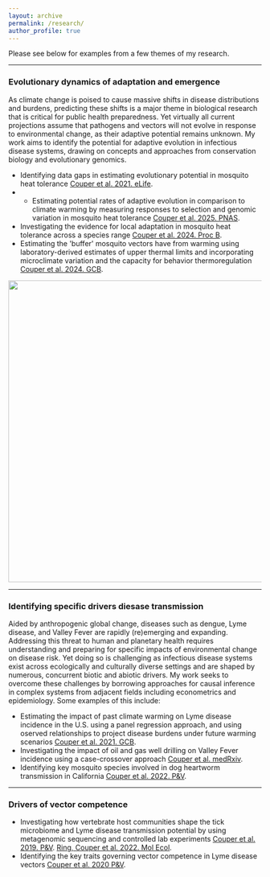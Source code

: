 ```yaml
---
layout: archive
permalink: /research/
author_profile: true
---
```


Please see below for examples from a few themes of my research.

---

### Evolutionary dynamics of adaptation and emergence ###

As climate change is poised to cause massive shifts in disease distributions and burdens, predicting these shifts is a major theme in biological research that is critical for public health preparedness. Yet virtually all current projections assume that pathogens and vectors will not evolve in response to environmental change, as their adaptive potential remains unknown. My work aims to identify the potential for adaptive evolution in infectious disease systems, drawing on concepts and approaches from conservation biology and evolutionary genomics.

- Identifying data gaps in estimating evolutionary potential in mosquito heat tolerance [Couper et al. 2021. eLife](https://elifesciences.org/articles/69630).
- - Estimating potential rates of adaptive evolution in comparison to climate warming by measuring responses to selection and genomic variation in mosquito heat tolerance [Couper et al. 2025. PNAS](https://www.pnas.org/doi/10.1073/pnas.2418199122).
- Investigating the evidence for local adaptation in mosquito heat tolerance across a species range [Couper et al. 2024. Proc B](https://royalsocietypublishing.org/doi/abs/10.1098/rspb.2023.2457?casa_token=Nj8_5HKdUvUAAAAA%3AT42HDYZ3_oJUQ7miOS9EcjrzHLFqO7jSG0bp5nBezNRp4XZ3mN-pZCg9vOueXnDig20qg7QuEeoYNhc).
- Estimating the 'buffer' mosquito vectors have from warming using laboratory-derived estimates of upper thermal limits and incorporating microclimate variation and the capacity for behavior thermoregulation [Couper et al. 2024. GCB](https://onlinelibrary.wiley.com/doi/abs/10.1111/gcb.17610?casa_token=e2oi54Egzt4AAAAA:ecyI1GrZ5JWqs9V-d8AQBEkOKzksDvBcsllbLp19XEMNO-H2SK-6y_rC7PGDbTatNpgRVkP60izVn1o1). 

<p align="center">
  <img width="600"
    src="http://lcouper.github.io/assets/AeSierrensisWork.jpg">
  </p>    


---

### Identifying specific drivers diesase transmission ###

Aided by anthropogenic global change, diseases such as dengue, Lyme disease, and Valley Fever are rapidly (re)emerging and expanding. Addressing this threat to human and planetary health requires understanding and preparing for specific impacts of environmental change on disease risk. Yet doing so is challenging as infectious disease systems exist across ecologically and culturally diverse settings and are shaped by numerous, concurrent biotic and abiotic drivers. My work seeks to overcome these challenges by borrowing approaches for causal inference in complex systems from adjacent fields including econometrics and epidemiology. Some examples of this include:   

- Estimating the impact of past climate warming on Lyme disease incidence in the U.S. using a panel regression approach, and using oserved relationships to project disease burdens under future warming scenarios [Couper et al. 2021. GCB](https://onlinelibrary.wiley.com/doi/full/10.1111/gcb.15435). 
- Investigating the impact of oil and gas well drilling on Valley Fever incidence using a case-crossover approach [Couper et al. medRxiv](https://www.medrxiv.org/content/10.1101/2025.09.19.25336198v1).
- Identifying key mosquito species involved in dog heartworm transmission in California [Couper et al. 2022. P&V](https://link.springer.com/article/10.1186/s13071-022-05526-x).

---

### Drivers of vector competence ###

- Investigating how vertebrate host communities shape the tick microbiome and Lyme disease transmission potential by using metagenomic sequencing and controlled lab experiments [Couper et al. 2019. P&V](https://parasitesandvectors.biomedcentral.com/articles/10.1186/s13071-020-3893-x). [Ring, Couper et al. 2022. Mol Ecol](https://onlinelibrary.wiley.com/doi/10.1111/mec.16413).
- Identifying the key traits governing vector competence in Lyme disease vectors [Couper et al. 2020 P&V](https://link.springer.com/article/10.1186/s13071-020-3893-x).  














